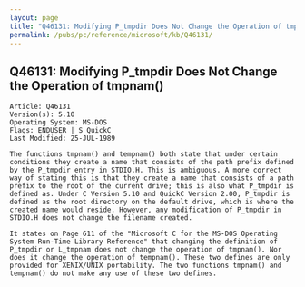 ```yaml
---
layout: page
title: "Q46131: Modifying P_tmpdir Does Not Change the Operation of tmpnam()"
permalink: /pubs/pc/reference/microsoft/kb/Q46131/
---
```


## Q46131: Modifying P_tmpdir Does Not Change the Operation of tmpnam()

	Article: Q46131
	Version(s): 5.10
	Operating System: MS-DOS
	Flags: ENDUSER | S_QuickC
	Last Modified: 25-JUL-1989
	
	The functions tmpnam() and tempnam() both state that under certain
	conditions they create a name that consists of the path prefix defined
	by the P_tmpdir entry in STDIO.H. This is ambiguous. A more correct
	way of stating this is that they create a name that consists of a path
	prefix to the root of the current drive; this is also what P_tmpdir is
	defined as. Under C Version 5.10 and QuickC Version 2.00, P_tmpdir is
	defined as the root directory on the default drive, which is where the
	created name would reside. However, any modification of P_tmpdir in
	STDIO.H does not change the filename created.
	
	It states on Page 611 of the "Microsoft C for the MS-DOS Operating
	System Run-Time Library Reference" that changing the definition of
	P_tmpdir or L_tmpnam does not change the operation of tmpnam(). Nor
	does it change the operation of tempnam(). These two defines are only
	provided for XENIX/UNIX portability. The two functions tmpnam() and
	tempnam() do not make any use of these two defines.
